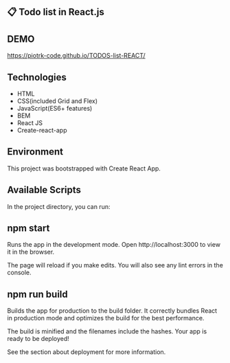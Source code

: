 ## 📋 Todo list in React.js

## DEMO

https://piotrk-code.github.io/TODOS-list-REACT/

## Technologies
- HTML
- CSS(included Grid and Flex)
- JavaScript(ES6+ features)
- BEM
- React JS
- Create-react-app

## Environment
This project was bootstrapped with Create React App.

## Available Scripts
In the project directory, you can run:

## npm start
Runs the app in the development mode.
Open http://localhost:3000 to view it in the browser.

The page will reload if you make edits.
You will also see any lint errors in the console.

## npm run build
Builds the app for production to the build folder.
It correctly bundles React in production mode and optimizes the build for the best performance.

The build is minified and the filenames include the hashes.
Your app is ready to be deployed!

See the section about deployment for more information.
